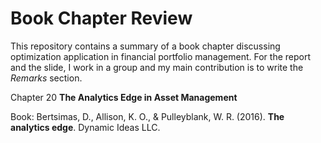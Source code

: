 # Book Chapter Review
This repository contains a summary of a book chapter discussing optimization application in financial portfolio management. For the report and the slide, I work in a group and my main contribution is to write the *Remarks* section.

Chapter 20 **The Analytics Edge in Asset Management**

Book: Bertsimas, D., Allison, K. O., & Pulleyblank, W. R. (2016). **The analytics edge**. Dynamic Ideas LLC.